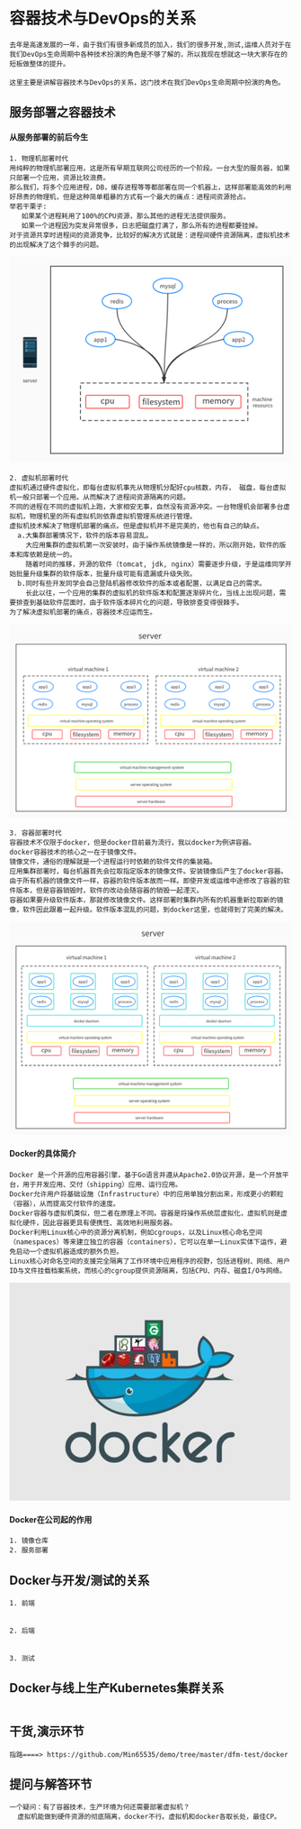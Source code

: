 # 容器技术与DevOps的关系
```text
去年是高速发展的一年，由于我们有很多新成员的加入，我们的很多开发,测试,运维人员对于在我们DevOps生命周期中各种技术扮演的角色是不够了解的，所以我现在想就这一块大家存在的短板做整体的提升。

这里主要是讲解容器技术与DevOps的关系，这门技术在我们DevOps生命周期中扮演的角色。
```

## 服务部署之容器技术

#### 从服务部署的前后今生
```text
1. 物理机部署时代
用纯粹的物理机部署应用，这是所有早期互联网公司经历的一个阶段。一台大型的服务器，如果只部署一个应用，资源比较浪费。
那么我们，将多个应用进程，DB，缓存进程等等都部署在同一个机器上，这样部署能高效的利用好昂贵的物理机，但是这种简单粗暴的方式有一个最大的痛点：进程间资源抢占。
举若干栗子: 
   如果某个进程耗用了100%的CPU资源，那么其他的进程无法提供服务。
   如果一个进程因为突发异常很多，日志把磁盘打满了，那么所有的进程都要挂掉。
对于资源共享时进程间的资源竞争，比较好的解决方式就是：进程间硬件资源隔离，虚拟机技术的出现解决了这个棘手的问题。
```
![物理机](../static/物理机.png)


```text
2. 虚拟机部署时代
虚拟机通过硬件虚拟化，即每台虚拟机事先从物理机分配好cpu核数，内存， 磁盘，每台虚拟机一般只部署一个应用。从而解决了进程间资源隔离的问题。
不同的进程在不同的虚拟机上跑，大家相安无事，自然没有资源冲突。一台物理机会部署多台虚拟机，物理机里的所有虚拟机则依靠虚拟机管理系统进行管理。
虚拟机技术解决了物理机部署的痛点。但是虚拟机并不是完美的，他也有自己的缺点。
  a.大集群部署情况下，软件的版本容易混乱。
    大应用集群的虚拟机第一次安装时，由于操作系统镜像是一样的，所以刚开始，软件的版本和库依赖是统一的。
    随着时间的推移，开源的软件（tomcat, jdk, nginx）需要逐步升级，于是运维同学开始批量升级集群的软件版本，批量升级可能有遗漏或升级失败。
  b.同时有些开发同学会自己登陆机器修改软件的版本或者配置，以满足自己的需求。
    长此以往，一个应用的集群的虚拟机的软件版本和配置逐渐碎片化，当线上出现问题，需要排查到基础软件层面时，由于软件版本碎片化的问题，导致排查变得很棘手。
为了解决虚拟机部署的痛点，容器技术应运而生。
```
![虚拟机](../static/虚拟机.png)


```text
3. 容器部署时代
容器技术不仅限于docker，但是docker目前最为流行，我以docker为例讲容器。
docker容器技术的核心之一在于镜像文件。
镜像文件，通俗的理解就是一个进程运行时依赖的软件文件的集装箱。
应用集群部署时，每台机器首先会拉取指定版本的镜像文件。安装镜像后产生了docker容器。由于所有机器的镜像文件一样，容器的软件版本故而一样。即使开发或运维中途修改了容器的软件版本，但是容器销毁时，软件的改动会随容器的销毁一起湮灭。
容器如果要升级软件版本，那就修改镜像文件。这样部署时集群内所有的机器重新拉取新的镜像，软件因此跟着一起升级。软件版本混乱的问题，到docker这里，也就得到了完美的解决。
```
![容器](../static/容器化.png)

#### Docker的具体简介
```text
Docker 是一个开源的应用容器引擎，基于Go语言并遵从Apache2.0协议开源，是一个开放平台，用于开发应用、交付（shipping）应用、运行应用。
Docker允许用户将基础设施（Infrastructure）中的应用单独分割出来，形成更小的颗粒（容器），从而提高交付软件的速度。
Docker容器与虚拟机类似，但二者在原理上不同。容器是将操作系统层虚拟化，虚拟机则是虚拟化硬件，因此容器更具有便携性、高效地利用服务器。
Docker利用Linux核心中的资源分离机制，例如cgroups，以及Linux核心命名空间（namespaces）等来建立独立的容器（containers），它可以在单一Linux实体下运作，避免启动一个虚拟机器造成的额外负担。
Linux核心对命名空间的支援完全隔离了工作环境中应用程序的视野，包括进程树、网络、用户ID与文件挂载档案系统，而核心的cgroup提供资源隔离，包括CPU、内存、磁盘I/O与网络。
```
![docker](../static/docker.jpg)

#### Docker在公司起的作用
```text
1. 镜像仓库
2. 服务部署
```

## Docker与开发/测试的关系
```text
1. 前端


2. 后端


3. 测试
```

## Docker与线上生产Kubernetes集群关系
```text

```

## 干货,演示环节
```text
指路====> https://github.com/Min65535/demo/tree/master/dfm-test/docker
```

## 提问与解答环节
```text
一个疑问：有了容器技术，生产环境为何还需要部署虚拟机？
  虚拟机能做到硬件资源的彻底隔离，docker不行。虚拟机和docker各取长处，最佳CP。
```